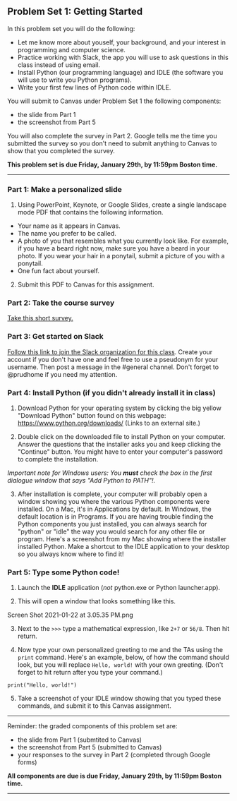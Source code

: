 ## Problem Set 1: Getting Started

In this problem set you will do the following:

* Let me know more about youself, your background, and your interest in programming and computer science.
* Practice working with Slack, the app you will use to ask questions in this class instead of using email.
* Install Python (our programming language) and IDLE (the software you will use to write you Python programs).
* Write your first few lines of Python code within IDLE.

You will submit to Canvas under Problem Set 1 the following components:

* the slide from Part 1
* the screenshot from Part 5

You will also complete the survey in Part 2. Google tells me the time you submitted the survey so you don't need to submit anything to Canvas to show that you completed the survey.

**This problem set is due Friday, January 29th, by 11:59pm Boston time.**

---

### Part 1: Make a personalized slide

1. Using PowerPoint, Keynote, or Google Slides, create a single landscape mode PDF that contains the following information.

* Your name as it appears in Canvas.
* The name you prefer to be called.
* A photo of you that resembles what you currently look like. For example, if you have a beard right now, make sure you have a beard in your photo. If you wear your hair in a ponytail, submit a picture of you with a ponytail. 
* One fun fact about yourself.

2. Submit this PDF to Canvas for this assignment.

### Part 2: Take the course survey
[Take this short survey.](https://forms.gle/iHYSEMEgyb3qoj3a6)

### Part 3: Get started on Slack
[Follow this link to join the Slack organization for this class](https://join.slack.com/t/cs1101-04spring2021/shared_invite/zt-l6ivsjqe-c~~k2eLVXRBo64opHrBRhw). Create your account if you don't have one and feel free to use a pseudonym for your username. Then post a message in the #general channel. Don't forget to @prudhome if you need my attention.

### Part 4: Install Python (if you didn't already install it in class)

1. Download Python for your operating system by clicking the big yellow "Download Python" button found on this webpage: https://www.python.org/downloads/ (Links to an external site.)

2. Double click on the downloaded file to install Python on your computer. Answer the questions that the installer asks you and keep clicking the "Continue" button. You might have to enter your computer's password to complete the installation.

*Important note for Windows users: You **must** check the box in the first dialogue window that says "Add Python to PATH"!.*

3. After installation is complete, your computer will probably open a window showing you where the various Python components were installed. On a Mac, it's in Applications by default. In Windows, the default location is in Programs. If you are having trouble finding the Python components you just installed, you can always search for "python" or "idle" the way you would search for any other file or program. Here's a screenshot from my Mac showing where the installer installed Python. Make a shortcut to the IDLE application to your desktop so you always know where to find it!


 ### Part 5: Type some Python code!

1. Launch the **IDLE** application (*not* python.exe or Python launcher.app).

2. This will open a window that looks something like this.

Screen Shot 2021-01-22 at 3.05.35 PM.png  

3. Next to the ``>>>`` type a mathematical expression, like ``2+7`` or ``56/8``. Then hit return.

4. Now type your own personalized greeting to me and the TAs using the ``print`` command. Here's an example, below, of how the command should look, but you will replace ``Hello, world!`` with your own greeting. (Don't forget to hit return after you type your command.)

```print("Hello, world!")```

5. Take a screenshot of your IDLE window showing that you typed these commands, and submit it to this Canvas assignment.

---

Reminder: the graded components of this problem set are:

* the slide from Part 1 (submtited to Canvas)
* the screenshot from Part 5 (submitted to Canvas)
* your responses to the survey in Part 2 (completed through Google forms)

**All components are due is due Friday, January 29th, by 11:59pm Boston time.**

---
